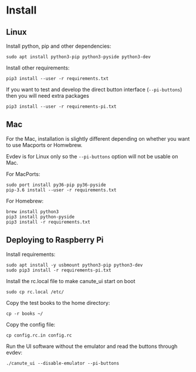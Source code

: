 # Install

## Linux

Install python, pip and other dependencies:

    sudo apt install python3-pip python3-pyside python3-dev

Install other requirements: 

    pip3 install --user -r requirements.txt 

If you want to test and develop the direct button interface (`--pi-buttons`) then you will need extra packages

    pip3 install --user -r requirements-pi.txt

## Mac
For the Mac, installation is slightly different depending on whether you want to use Macports or Homwbrew.

Evdev is for Linux only so the `--pi-buttons` option will not be usable on Mac.

For MacPorts:

    sudo port install py36-pip py36-pyside
    pip-3.6 install --user -r requirements.txt

For Homebrew:

    brew install python3
    pip3 install python-pyside
    pip3 install -r requirements.txt


## Deploying to Raspberry Pi

Install requirements:

    sudo apt install -y usbmount python3-pip python3-dev
    sudo pip3 install -r requirements-pi.txt

Install the rc.local file to make canute_ui start on boot

    sudo cp rc.local /etc/

Copy the test books to the home directory:

    cp -r books ~/

Copy the config file:

    cp config.rc.in config.rc 

Run the UI software without the emulator and read the buttons through evdev:

    ./canute_ui --disable-emulator --pi-buttons
